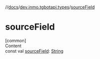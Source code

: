//[docs](../../index.md)/[dev.inmo.tgbotapi.types](index.md)/[sourceField](source-field.md)



# sourceField  
[common]  
Content  
const val [sourceField](source-field.md): [String](https://kotlinlang.org/api/latest/jvm/stdlib/kotlin/-string/index.html)  




